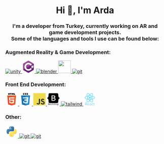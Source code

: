 <h1 align="center">Hi 👋, I'm Arda</h1>
<h3 align="center">I'm a developer from Turkey, currently working on AR and game development projects. <br>Some of the languages and tools I use can be found below:</h3>
<h3 align="left">Augmented Reality & Game Development:</h3>
<a href="https://unity.com/" target="_blank"> <img src="https://www.vectorlogo.zone/logos/unity3d/unity3d-icon.svg" alt="unity" width="40" height="40"/> </a>
<a href="https://www.w3schools.com/cs/" target="_blank"> <img src="https://raw.githubusercontent.com/devicons/devicon/master/icons/csharp/csharp-original.svg" alt="csharp" width="40" height="40"/> </a>
<a href="https://www.blender.org/" target="_blank"> <img src="https://upload.wikimedia.org/wikipedia/commons/0/0c/Blender_logo_no_text.svg" alt="blender" width="40" height="40"/> </a> <a href="https://developer.vuforia.com//" target="_blank"> <img src="https://pbs.twimg.com/profile_images/1400488926545072129/Lqwy8wIj_400x400.jpg" width="40" height="40"/> </a><a href="#" target="_blank"> <img src="https://encrypted-tbn0.gstatic.com/images?q=tbn:ANd9GcQB_iYtMREynSW9xFFGeiYBcbPrd6LOjQAOjexLGfoZWHQMS_C6KCuuPgirmnUnSWDhMVw&usqp=CAU" alt="git" width="40" height="40"/>  </a>
<h3 align="left">Front End Development:</h3>
</a> <a href="https://www.w3.org/html/" target="_blank"> <img src="https://raw.githubusercontent.com/devicons/devicon/master/icons/html5/html5-original-wordmark.svg" alt="html5" width="40" height="40"/> <a href="https://www.w3schools.com/css/" target="_blank"> <img src="https://raw.githubusercontent.com/devicons/devicon/master/icons/css3/css3-original-wordmark.svg" alt="css3" width="40" height="40"/> <a href="https://developer.mozilla.org/en-US/docs/Web/JavaScript" target="_blank"> <img src="https://raw.githubusercontent.com/devicons/devicon/master/icons/javascript/javascript-original.svg" alt="javascript" width="40" height="40"/><a href="https://getbootstrap.com" target="_blank"> <img src="https://raw.githubusercontent.com/devicons/devicon/master/icons/bootstrap/bootstrap-plain-wordmark.svg" alt="bootstrap" width="40" height="40"/> <a href="https://tailwindcss.com/" target="_blank"> <img src="https://www.vectorlogo.zone/logos/tailwindcss/tailwindcss-icon.svg" alt="tailwind" width="40" height="40"/> </a> <a href="https://reactjs.org/" target="_blank"> <img src="https://raw.githubusercontent.com/devicons/devicon/master/icons/react/react-original-wordmark.svg" alt="react" width="40" height="40"/> </a>
<h3 align="left">Other:</h3>
<a href="https://www.python.org" target="_blank"> <img src="https://raw.githubusercontent.com/devicons/devicon/master/icons/python/python-original.svg" alt="python" width="40" height="40"/> </a>  </a> <a href="https://git-scm.com/" target="_blank"> <img src="https://www.vectorlogo.zone/logos/git-scm/git-scm-icon.svg" alt="git" width="40" height="40"/> </a> <a href="https://trello.com" target="_blank"> <img src="https://pbs.twimg.com/profile_images/1361722806694785027/UY7DlO0a.png" alt="git" width="40" height="40"/>  </a>
  <br><br>

  
